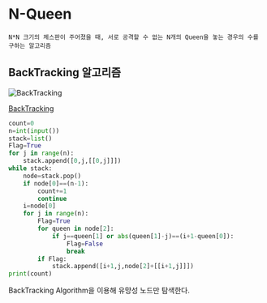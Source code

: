 # N-Queen

    N*N 크기의 체스판이 주어졌을 때, 서로 공격할 수 없는 N개의 Queen을 놓는 경우의 수를 구하는 알고리즘

## BackTracking 알고리즘

![BackTracking](http://sooyoung32.github.io/assets/img/queens4_backtrack.png)

[BackTracking](/Algorithm/BackTracking)

```python
count=0
n=int(input())
stack=list()
Flag=True
for j in range(n):
    stack.append([0,j,[[0,j]]])
while stack:
    node=stack.pop()
    if node[0]==(n-1):
        count+=1
        continue
    i=node[0]
    for j in range(n):  
        Flag=True  
        for queen in node[2]:
            if j==queen[1] or abs(queen[1]-j)==(i+1-queen[0]):
                Flag=False
                break
        if Flag:
            stack.append([i+1,j,node[2]+[[i+1,j]]])
print(count)
```

BackTracking Algorithm을 이용해 유망성 노드만 탐색한다.

